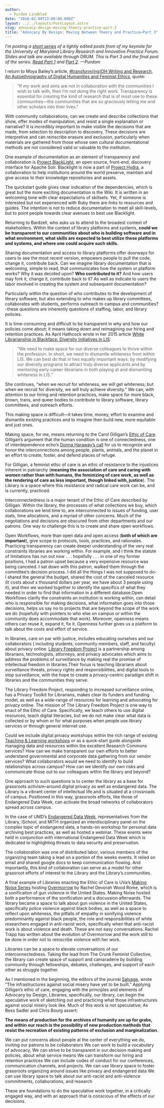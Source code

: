 ```yaml
---
author:
  - Purdom Lindblad
date: "2018-02-09T13:00:00.000Z"
layout: ../../layouts/PostLayout.astro
slug: advocacy-design-moving-theory-practice-part-3
title: "Advocacy By Design: Moving Between Theory and Practice—Part 3"
---
```


_I’m posting a [short series](http://mith.umd.edu/tag/advocacy-by-design/) of a lightly edited posts from of my keynote for the University of Maryland Library Research and Innovative Practice Forum. Slides and talk are available through DRUM. This is Part 3 and the final post of the series. [Read Part 1](http://mith.umd.edu/advocacy-design-moving-theory-practice-part-1/) and [Part 2](http://mith.umd.edu/advocacy-design-moving-theory-practice-part-2/). —Purdom_

I return to Moya Bailey’s article, [#transform(ing)DH Writing and Research, An Autoethnography of Digital Humanities and Feminist Ethics](http://www.digitalhumanities.org/dhq/vol/9/2/000209/000209.html), quote:

> “If my work and aims are not in collaboration with the communities I wish to talk with, then I’m not doing the right work. Transparency is essential for creating the kind of research that is of most use to these communities—the communities that are so graciously letting me and other scholars into their lives.”

With community collaborations, can we create and describe collections that show, offer modes of manipulation, and resist a single explanation or narrative? It is incredibly important to make visible the decisions that are made, from selection to description to discovery. These decisions are interpretive and can reinscribe erasure and exclusion, particularly when materials are gathered from those whose own cultural documentational methods are not considered valid or valuable to the institution.

One example of documentation as an element of transparency and collaboration is [Project BlackLight](https://github.com/projectblacklight/blacklight/), an open source, front-end, discovery interface for Apache Solr. Blacklight is now a part of [Project Hydra](http://projecthydra.org/), a collaboration to help institutions around the world preserve, maintain and give access to their knowledge repositories and assets.

The quickstart guide gives clear indication of the dependencies, which is great but the more exciting documentation is the Wiki. It is written in an welcoming tone with clear expectations of skillsets. Yet, if someone is interested but not experienced with Ruby there are links to resources and guides. The intention is not to reduce documentation to meet all skill-levels, but to point people towards clear avenues to best use Blacklight.

Returning to Bardzell, who asks us to attend to the broadest context of stakeholders. Within the context of library platforms and systems, **could we be transparent to our communities about who is building software and in what environment, what skills are expected to best utilize these platforms and systems, and where one could acquire such skills.**

Sharing documentation and access to library platforms offer doorways for users to see the most recent version, empowers people to pull the code, change it, contribute back. Can we imagine library documentation that is welcoming, simple to read, that communicates how the system or platform works? Why it was decided upon? **Who contributed to it?** And how users may fork it, change it, contribute back to it? As well as indicate to users the labor involved in creating the system and subsequent documentation?

Particularly within the question of who contributes to the development of library software, but also extending to who makes up library committees, collaborates with students, performs outreach to campus and communities?-these questions are inherently questions of staffing, labor, and library policies.

It is time-consuming and difficult to be transparent in why and how our policies come about; it means taking down and reimagining our hiring and retention practices. As April Hathcock wrote in her 2015 article [White Librarianship in Blackface: Diversity Initiatives in LIS](http://www.inthelibrarywiththeleadpipe.org/2015/lis-diversity/):

> “We need to make space for our diverse colleagues to thrive within the profession. In short, we need to dismantle whiteness from within LIS. We can best do that in two equally important ways: by modifying our diversity programs to attract truly diverse applicants and by mentoring early career librarians in both playing at and dismantling whiteness in LIS.”

She continues, “when we recruit for whiteness, we will get whiteness; but when we recruit for diversity, we will truly achieve diversity.” We can, with attention to our hiring and retention practices, make space for more black, brown, trans, and queer bodies to contribute to library software, library committees, and outreach efforts.

This making space is difficult—it takes time, money, effort to examine and dismantle existing practices and to imagine then build new, more equitable and just ones.

Making space, for me, means returning to the Carol Gilligan’s [Ethic of Care](https://ethicsofcare.org/carol-gilligan/). Gilligan’s argument that the human condition is one of connectedness, one of interdependence echo’s [Donna Haraway’s call](http://environmentalhumanities.org/arch/vol6/6.7.pdf) for us to recognize and honor the interconnections among people, plants, animals, and the planet in an effort to create, foster, and defend places of refuge.

For Gilligan, a feminist ethic of care is an ethic of resistance to the injustices inherent in patriarchy (**meaning the association of care and caring with women rather than with humans, the feminizing of care work, as well as the rendering of care as less important, though linked with, justice**). The Library is a space where this resistance and radical care work can be, and is currently, practiced.

Interconnectedness is a major tenant of the Ethic of Care described by Gilligan. Within the library, the processes of what collections we buy, which collaborations we lend time to, are interconnected to issues of funding, user stats, time allocations, and a myriad of other concerns. Much of the negotiations and decisions are obscured from other departments and our patrons. One way to challenge this is to create and share open workflows.

Open Workflows, more than open data and open access (**both of which are important**), give scope to protocols, tools, practices, and rationales. Practicing transparency can create deeper understanding of the very real constraints libraries are working within. For example, and I think the statute of limitations has run out now . . . hopefully . . . in one of my former positions, I had a patron upset because a very expensive resource was being canceled. I sat down with this patron, walked them through the committee’s decision process. I did all the things I was not supposed to do- I shared the general the budget, shared the cost of the canceled resource (It costs about x thousand dollars per year, we have about 3 people using it), and then we worked together to identify the specifics of what they needed in order to find that information in a different database.Open Workflows clarify the constraints an institution is working within, can detail who is responsible for making decisions, what information goes into those decisions, helps us say no to projects that are beyond the scope of the work we do (hopefully with pointers to who else on campus or within the community does accommodate that work). Moreover, openness means others can reuse it, expand it, fix it. Openness further gives us a platform to talk about the costs and effort of service.

In libraries, care on par with justice, includes educating ourselves and our collaborators ( including students, community members, staff, and faculty) about privacy online. [Library Freedom Project](https://libraryfreedomproject.org/) is a partnership among librarians, technologists, attorneys, and privacy advocates which aims to address the problems of surveillance by making real the promise of intellectual freedom in libraries.Their focus is teaching librarians about surveillance threats, privacy rights and responsibilities, and digital tools to stop surveillance, with the hope to create a privacy-centric paradigm shift in libraries and the communities they serve.

The Library Freedom Project, responding to increased surveillance online, has a Privacy Toolkit for Librarians, makes clear its funders and funding model, as well as a wide-range of resources for learning and advocating for privacy online. The mission of The Library Freedom Project is one way to enact of the Ethic of Care. Specifically, we teach others to use digital resources, teach digital literacies, but we do not make clear what data is collected or by whom or for what purposes when people use library services or through general internet use.

Could we include digital privacy workshops within the rich range of existing [Teaching & Learning workshops](http://www.lib.umd.edu/tl/workshops/teaching--learning-workshops) or as a quick-start guide alongside managing data and resources within the excellent Research Commons services? How can we make transparent our own efforts to better understand governmental and corporate data gathering from our vendor services? What collaborators would we need to identify to build relationships across campus? How can we identify our own risks and communicate those out to our colleagues within the library and beyond?

One approach to such questions is to center the library as a base for grassroots activism–around digital privacy as well as endangered data. The Library is a vibrant center of intellectual life and is situated at a crossroads of campus. Positioned in this way, grassroots efforts, like those of Endangered Data Week, can activate the broad networks of collaborators spread across campus.

In the case of UMD’s [Endangered Data Week](http://mith.umd.edu/research/endangered-data-week/), representatives from the Library, iSchool, and MITH organized an interdisciplinary panel on the complex topic of endangered data, a hands-on workshop for personal data archiving best practices, as well as hosted a webinar. These events were held in conjunction with international Endangered Data Week which is dedicated to highlighting threats to data security and preservation.

The collaboration was one of distributed labor, various members of the organizing team taking a lead on a portion of the weeks events. It relied on email and shared google docs to keep communication flowing. And importantly, this kind of collaboration can serve as a model for other grassroot efforts of interest to the Library and the Library’s communities.

A final example of Libraries enacting the Ethic of Care is UVa’s [Making Noise Series](https://guides.lib.virginia.edu/music/makingnoise) hosting [Overmorrow](http://racheldevorah.studio/works/overmorrow/) by Rachel Devorah Wood Rome, which is a sonification of gun violence in the United States. Making Noise hosted both a performance of the sonification and a discussion afterwards. The library became a space to talk about gun violence in the United States, specifically police violence against black bodies, as well as a space to reflect upon whiteness, the pitfalls of empathy in sonifying violence predominantly against black people, the role and responsibilities of white researchers engaged in anti-racist work, specifically when that anti-racist work is about violence and death. These are not easy conversations. Rachel Trapp has written about the evolution of Overmorrow and the work still to be done in order not to reinscribe violence with her work.

Libraries can be a space to elevate conversations of our interconnectedness. Taking the lead from The Crunk Feminist Collective, the library can create space of support and camaraderie by building community through fellowships, debates, challenges, and support of each other as struggle together.

As I mentioned in the beginning, the editors of the journal [Salvage](http://salvage.zone/in-print/order-prevails-in-washingston/), wrote “The infrastructures against social misery have yet to be built.” Applying Gilligan’s ethic of care, engaging with the principles and elements of Advocacy by Design, Libraries, specifically, our library, can begin the speculative work of sketching out and practicing what those infrastructures against social misery look like. Much of this work is not speculative; As Bess Sadler and Chris Bourg assert:

**The means of production for the archives of humanity are up for grabs, and within our reach is the possibility of new production methods that resist the recreation of existing patterns of exclusion and marginalization.**

We can put concerns about people at the center of everything we do, inviting our patrons to be collaborators We can work to build a vocabulary of advocacy, We can strive to be transparent in our decision making and policies, about what service means We can transform our hiring and retention practices We can include codes of conduct for our conferences, communication channels, and projects. We can use library space to foster grassroots organizing around issues like privacy and endangered data We can use library space to talk about our anti-racist and anti-violence commitments, collaborations, and research

These are foundations to do the speculative work together, in a critically engaged way, and with an approach that is conscious of the effects of our decisions.
